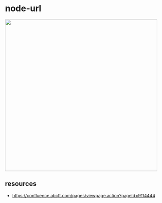 # node-url

<img width="500" src="https://tva1.sinaimg.cn/large/006y8mN6gy1g8uwf9ybnvj30l30bpmy8.jpg" />


## resources
- https://confluence.abcft.com/pages/viewpage.action?pageId=9114444
